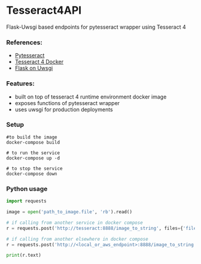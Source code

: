 # Tesseract4API
Flask-Uwsgi based endpoints for pytesseract wrapper using Tesseract 4

### References:
- [Pytesseract](https://pypi.org/project/pytesseract/)
- [Tesseract 4 Docker](https://github.com/tesseract-shadow/tesseract-ocr-re)
- [Flask on Uwsgi](https://www.digitalocean.com/community/tutorials/how-to-serve-flask-applications-with-uwsgi-and-nginx-on-ubuntu-16-04)

### Features:
- built on top of tesseract 4 runtime environment docker image
- exposes functions of pytesseract wrapper
- uses uwsgi for production deployments

### Setup

```
#to build the image 
docker-compose build

# to run the service
docker-compose up -d

# to stop the service
docker-compose down
```

### Python usage

```python
import requests

image = open('path_to_image.file', 'rb').read()

# if calling from another service in docker compose
r = requests.post('http://tesseract:8888/image_to_string', files={'file': image})

# if calling from another elsewhere in docker compose
r = requests.post('http://<local_or_aws_endpoint>:8888/image_to_string', files={'file': image})

print(r.text)
```
